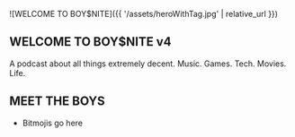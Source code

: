 ![WELCOME TO BOY$NITE]({{ '/assets/heroWithTag.jpg' | relative_url }})

## WELCOME TO BOY$NITE v4
A podcast about all things extremely decent. Music. Games. Tech. Movies. Life.

## MEET THE BOYS
- Bitmojis go here
